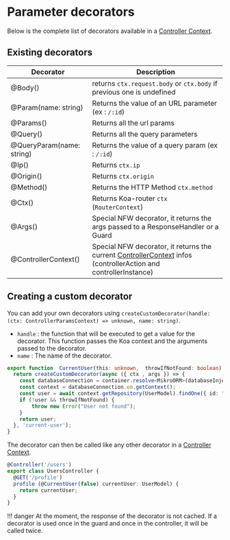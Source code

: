 # Parameter decorators

Below is the complete list of decorators available in a [Controller Context](/nfw-core/advanced/controller-context/).

## Existing decorators

| Decorator  | Description |
| ------------- | ------------- |
| @Body()  | returns `ctx.request.body` or `ctx.body` if previous one is undefined  |
| @Param(name: string)  | Returns the value of an URL parameter (ex : `/:id`) |
| @Params()  | Returns all the url params |
| @Query()  | Returns all the query parameters |
| @QueryParam(name: string)  | Returns the value of a query param (ex : `/:id`) |
| @Ip()  | Returns `ctx.ip` |
| @Origin()  | Returns `ctx.origin` |
| @Method()  | Returns the HTTP Method `ctx.method` |
| @Ctx()  | Returns Koa-router `ctx` (`RouterContext`) |
| @Args()  | Special NFW decorator, it returns the args passed to a ResponseHandler or a Guard |
| @ControllerContext()  | Special NFW decorator, it returns the current [ControllerContext](/nfw-core/advanced/controller-context) infos (controllerAction and controllerInstance) |

## Creating a custom decorator

You can add your own decorators using `createCustomDecorator(handle: (ctx: ControllerParamsContext) => unknown, name: string)`.

- `handle` :  the function that will be executed to get a value for the decorator. This function passes the Koa context and the arguments passed to the decorator.
- `name` : The name of the decorator.

```ts title="decorator/current-user.decorator.ts"
export function  CurrentUser(this: unknown,  throwIfNotFound: boolean) {
  return createCustomDecorator(async ({ ctx , args }) => {
    const databaseConnection = container.resolve<MikroORM>(databaseInjectionToken);
    const context = databaseConnection.em.getContext();
    const user = await context.getRepository(UserModel).findOne({ id: "amaury" });
    if (!user && throwIfNotFound) {
        throw new Error("User not found");
    }
    return user;
  }, 'current-user');
}
```

The decorator can then be called like any other decorator in a [Controller Context](/nfw-core/advanced/controller-context/).

```ts title="controller/user.controller.ts"
@Controller('/users')
export class UsersController {
  @GET('/profile')
  profile (@CurrentUser(false) currentUser: UserModel) {
    return currentUser;
  }
}
```

!!! danger
    At the moment, the response of the decorator is not cached. If a decorator is used once in the guard and once in the controller, it will be called twice.
